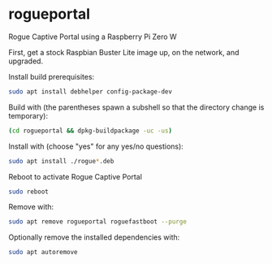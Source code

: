# rogueportal
Rogue Captive Portal using a Raspberry Pi Zero W

First, get a stock Raspbian Buster Lite image up, on the network, and upgraded.

Install build prerequisites:
```bash
sudo apt install debhelper config-package-dev
```

Build with (the parentheses spawn a subshell so that the directory change is temporary):
```bash
(cd rogueportal && dpkg-buildpackage -uc -us)
```

Install with (choose "yes" for any yes/no questions):
```bash
sudo apt install ./rogue*.deb
```

Reboot to activate Rogue Captive Portal
```bash
sudo reboot
```

Remove with:
```bash
sudo apt remove rogueportal roguefastboot --purge
```

Optionally remove the installed dependencies with:
```bash
sudo apt autoremove
```
